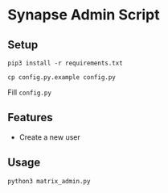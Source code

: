 # Synapse Admin Script

## Setup
`pip3 install -r requirements.txt`

`cp config.py.example config.py`

Fill `config.py`

## Features

* Create a new user

## Usage

`python3 matrix_admin.py`